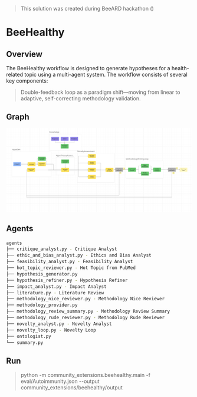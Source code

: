 > This solution was created during BeeARD hackathon ()

# BeeHealthy

## Overview

The BeeHealthy workflow is designed to generate hypotheses for a health-related topic using a multi-agent system. The workflow consists of several key components:

> Double-feedback loop as a paradigm shift—moving from linear to adaptive, self-correcting methodology validation.

## Graph

![BeeHealthy Graph](./images/graph.png)

## Agents


```bash
agents
├── critique_analyst.py - Critique Analyst
├── ethic_and_bias_analyst.py - Ethics and Bias Analyst
├── feasibility_analyst.py - Feasibility Analyst
├── hot_topic_reviewer.py - Hot Topic from PubMed
├── hypothesis_generator.py
├── hypothesis_refiner.py - Hypothesis Refiner
├── impact_analyst.py - Impact Analyst
├── literature.py - Literature Review
├── methodology_nice_reviewer.py - Methodology Nice Reviewer
├── methodology_provider.py
├── methodology_review_summary.py - Methodology Review Summary
├── methodology_rude_reviewer.py - Methodology Rude Reviewer
├── novelty_analyst.py - Novelty Analyst
├── novelty_loop.py - Novelty Loop
├── ontologist.py
└── summary.py
```

## Run 

> python -m community_extensions.beehealthy.main -f eval/Autoimmunity.json --output community_extensions/beehealthy/output
